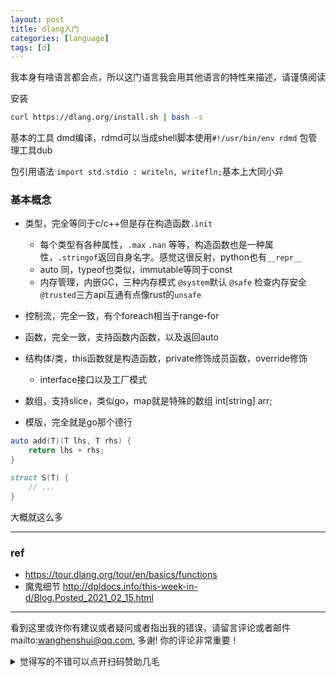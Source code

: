 ```yaml
---
layout: post
title: dlang入门
categories: [language]
tags: [d]
---
```


我本身有啥语言都会点，所以这门语言我会用其他语言的特性来描述，请谨慎阅读

安装 

```bash
curl https://dlang.org/install.sh | bash -s
```

基本的工具 dmd编译，rdmd可以当成shell脚本使用`#!/usr/bin/env rdmd` 包管理工具dub

包引用语法 `import std.stdio : writeln, writefln;`基本上大同小异

### 基本概念

- 类型，完全等同于c/c++但是存在构造函数`.init`

  - 每个类型有各种属性，`.max` `.nan` 等等，构造函数也是一种属性，`.stringof`返回自身名字。感觉这很反射，python也有`__repr__`
  - auto 同，typeof也类似，immutable等同于const
  - 内存管理，内嵌GC，三种内存模式 `@system`默认 `@safe` 检查内存安全`@trusted`三方api互通有点像rust的`unsafe`

  

- 控制流，完全一致，有个foreach相当于range-for
- 函数，完全一致，支持函数内函数，以及返回auto
- 结构体/类，this函数就是构造函数，private修饰成员函数，override修饰
  - interface接口以及工厂模式
- 数组，支持slice，类似go，map就是特殊的数组 int[string] arr;
- 模版，完全就是go那个德行 

```d
auto add(T)(T lhs, T rhs) {
    return lhs + rhs;
}

struct S(T) {
    // ...
}
```

大概就这么多

---

### ref

- https://tour.dlang.org/tour/en/basics/functions
- 魔鬼细节 http://dpldocs.info/this-week-in-d/Blog.Posted_2021_02_15.html


---

看到这里或许你有建议或者疑问或者指出我的错误，请留言评论或者邮件mailto:wanghenshui@qq.com, 多谢!  你的评论非常重要！
<details>
<summary>觉得写的不错可以点开扫码赞助几毛</summary>
<img src="https://wanghenshui.github.io/assets/wepay.png" alt="微信转账">
</details>